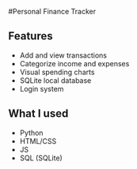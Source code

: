 #Personal Finance Tracker


## Features
- Add and view transactions
- Categorize income and expenses
- Visual spending charts
- SQLite local database
- Login system


## What I used
- Python
- HTML/CSS
- JS
- SQL (SQLite)
